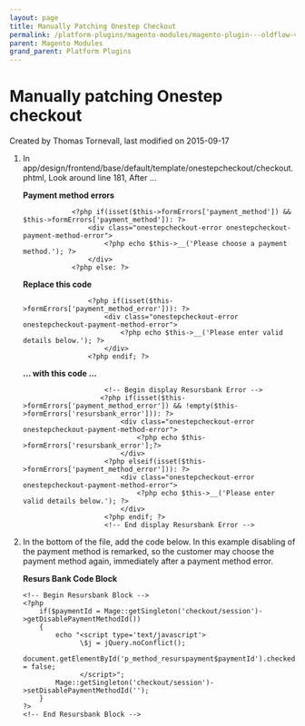 ```yaml
---
layout: page
title: Manually Patching Onestep Checkout
permalink: /platform-plugins/magento-modules/magento-plugin---oldflow-version/oldflow-plugin---coding-examples-for-getaddress/manually-patching-onestep-checkout/
parent: Magento Modules
grand_parent: Platform Plugins
---
```




# Manually patching Onestep checkout 
Created by Thomas Tornevall, last modified on 2015-09-17
1.  In
    app/design/frontend/base/default/template/onestepcheckout/checkout.phtml, Look
    around line 181, After ...  
      
    **Payment method errors**
    ``` syntaxhighlighter-pre
                <?php if(isset($this->formErrors['payment_method']) && $this->formErrors['payment_method']): ?>
                    <div class="onestepcheckout-error onestepcheckout-payment-method-error">
                        <?php echo $this->__('Please choose a payment method.'); ?>
                    </div>
                <?php else: ?>
    ```
      
      
    **Replace this code**
    ``` syntaxhighlighter-pre
                    <?php if(isset($this->formErrors['payment_method_error'])): ?>
                        <div class="onestepcheckout-error onestepcheckout-payment-method-error">
                            <?php echo $this->__('Please enter valid details below.'); ?>
                        </div>
                    <?php endif; ?>
    ```
      
      
    **... with this code ...**
    ``` syntaxhighlighter-pre
                        <!-- Begin display Resursbank Error -->
                       <?php if(isset($this->formErrors['payment_method_error']) && !empty($this->formErrors['resursbank_error'])): ?>
                            <div class="onestepcheckout-error onestepcheckout-payment-method-error">
                                <?php echo $this->formErrors['resursbank_error'];?>
                            </div>
                        <?php elseif(isset($this->formErrors['payment_method_error'])): ?>
                            <div class="onestepcheckout-error onestepcheckout-payment-method-error">
                                <?php echo $this->__('Please enter valid details below.'); ?>
                            </div>
                        <?php endif; ?>
                        <!-- End display Resursbank Error -->
    ```
2.  In the bottom of the file, add the code below. In this example
    disabling of the payment method is remarked, so the customer may
    choose the payment method again, immediately after a payment method
    error.  
      
    **Resurs Bank Code Block**
    ``` syntaxhighlighter-pre
    <!-- Begin Resursbank Block -->
    <?php
        if($paymentId = Mage::getSingleton('checkout/session')->getDisablePaymentMethodId())
        {
            echo "<script type='text/javascript'>
                  \$j = jQuery.noConflict();  
                   document.getElementById('p_method_resurspayment$paymentId').checked = false;
                  </script>";
            Mage::getSingleton('checkout/session')->setDisablePaymentMethodId('');
        }
    ?>
    <!-- End Resursbank Block -->
    ```
